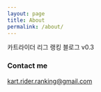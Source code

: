 ```yaml
---
layout: page
title: About
permalink: /about/
---
```


카트라이더 리그 랭킹 블로그 v0.3

### Contact me

[kart.rider.ranking@gmail.com](mailto:kart.rider.ranking@gmail.com)
